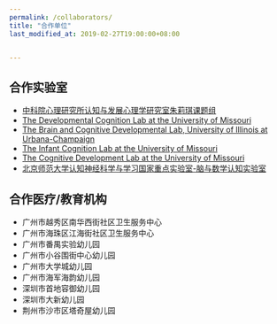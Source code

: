 ```yaml
---
permalink: /collaborators/
title: "合作单位"
last_modified_at: 2019-02-27T19:00:00+08:00


---
```


## 合作实验室

- [中科院心理研究所认知与发展心理学研究室朱莉琪课题组](http://sourcedb.psych.cas.cn/en/epsychexpert/200907/t20090714_2073871.html)
- [The Developmental Cognition Lab at the University of Missouri](http://mudevelopmentalcognitionlab.godaddysites.com/)
- [The Brain and Cognitive Developmental Lab, University of Illinois at Urbana-Champaign](http://labs.psychology.illinois.edu/BCDLab/BCDLab/Brain_and_Cognitive_Development_Lab_Homepage.html)
- [The Infant Cognition Lab at the University of Missouri](http://faculty.missouri.edu/luoy/)
- [The Cognitive Development Lab at the University of Missouri](http://faculty.missouri.edu/~gearyd/index.html) 
- [北京师范大学认知神经科学与学习国家重点实验室-脑与数学认知实验室](http://www.dweipsy.com/mathbrain/index.jsp)



## 合作医疗/教育机构
- 广州市越秀区南华西街社区卫生服务中心
- 广州市海珠区江海街社区卫生服务中心
- 广州市番禺实验幼儿园
- 广州市小谷围街中心幼儿园
- 广州市大学城幼儿园
- 广州市海军海韵幼儿园
- 深圳市首地容御幼儿园
- 深圳市大新幼儿园
- 荆州市沙市区塔奇屋幼儿园
